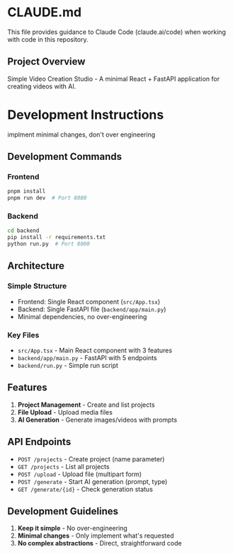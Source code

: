 # CLAUDE.md

This file provides guidance to Claude Code (claude.ai/code) when working with code in this repository.

## Project Overview

Simple Video Creation Studio - A minimal React + FastAPI application for creating videos with AI.

# Development Instructions

implment minimal changes, don't over engineering

## Development Commands

### Frontend
```bash
pnpm install
pnpm run dev  # Port 8080
```

### Backend
```bash
cd backend
pip install -r requirements.txt
python run.py  # Port 8000
```

## Architecture

### Simple Structure
- Frontend: Single React component (`src/App.tsx`)
- Backend: Single FastAPI file (`backend/app/main.py`)
- Minimal dependencies, no over-engineering

### Key Files
- `src/App.tsx` - Main React component with 3 features
- `backend/app/main.py` - FastAPI with 5 endpoints
- `backend/run.py` - Simple run script

## Features

1. **Project Management** - Create and list projects
2. **File Upload** - Upload media files
3. **AI Generation** - Generate images/videos with prompts

## API Endpoints

- `POST /projects` - Create project (name parameter)
- `GET /projects` - List all projects
- `POST /upload` - Upload file (multipart form)
- `POST /generate` - Start AI generation (prompt, type)
- `GET /generate/{id}` - Check generation status

## Development Guidelines

1. **Keep it simple** - No over-engineering
2. **Minimal changes** - Only implement what's requested
3. **No complex abstractions** - Direct, straightforward code